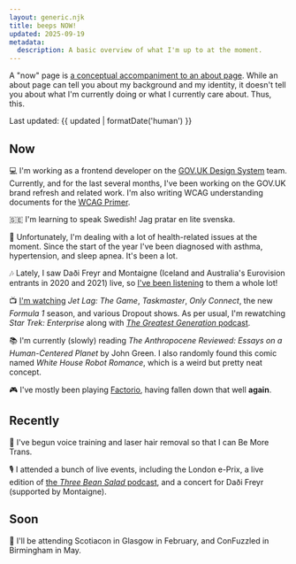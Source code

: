 ```yaml
---
layout: generic.njk
title: beeps NOW!
updated: 2025-09-19
metadata:
  description: A basic overview of what I'm up to at the moment.
---
```


A "now" page is [a conceptual accompaniment to an about page](https://nownownow.com/about). While an about page can tell you about my background and my identity, it doesn't tell you about what I'm currently doing or what I currently care about. Thus, this.

Last updated: {{ updated | formatDate('human') }}

## Now

💻 I'm working as a frontend developer on the [GOV.UK Design System](https://design-system.service.gov.uk/) team. Currently, and for the last several months, I've been working on the GOV.UK brand refresh and related work. I'm also writing WCAG understanding documents for the [WCAG Primer](https://alphagov.github.io/wcag-primer/).

🇸🇪 I'm learning to speak Swedish! <span lang="sv">Jag pratar en lite svenska.</span>

🏥 Unfortunately, I'm dealing with a lot of health-related issues at the moment. Since the start of the year I've been diagnosed with asthma, hypertension, and sleep apnea. It's been a lot.

🎶 Lately, I saw Daði Freyr and Montaigne (Iceland and Australia's Eurovision entrants in 2020 and 2021) live, so [I've been listening](https://www.last.fm/user/robomilk/library) to them a whole lot!

📺 [I'm watching](https://trakt.tv/users/batbeeps/history) _Jet Lag: The Game_, _Taskmaster_, _Only Connect_, the new _Formula 1_ season, and various Dropout shows. As per usual, I'm rewatching _Star Trek: Enterprise_ along with [_The Greatest Generation_ podcast](https://maximumfun.org/podcasts/greatest-generation/).

📚 I'm currently (slowly) reading _The Anthropocene Reviewed: Essays on a Human-Centered Planet_ by John Green. I also randomly found this comic named _White House Robot Romance_, which is a weird but pretty neat concept.

🎮 I've mostly been playing [Factorio](https://factorio.com/), having fallen down that well **again**.

## Recently

📣 I've begun voice training and laser hair removal so that I can Be More Trans.

🎙️ I attended a bunch of live events, including the London e-Prix, a live edition of [the _Three Bean Salad_ podcast](<https://en.wikipedia.org/wiki/Three_Bean_Salad_(podcast)>), and a concert for Daði Freyr (supported by Montaigne).

## Soon

🐾 I'll be attending Scotiacon in Glasgow in February, and ConFuzzled in Birmingham in May.
